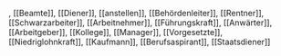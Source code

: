 , [[Beamte]], [[Diener]], [[anstellen]], [[Behördenleiter]], [[Rentner]], [[Schwarzarbeiter]], [[Arbeitnehmer]], [[Führungskraft]], [[Anwärter]], [[Arbeitgeber]], [[Kollege]], [[Manager]], [[Vorgesetzte]], [[Niedriglohnkraft]], [[Kaufmann]], [[Berufsaspirant]], [[Staatsdiener]]